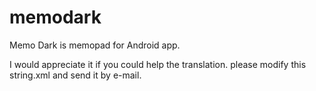 # memodark
Memo Dark is memopad for Android app.

 I would appreciate it if you could help the translation.
 please modify this string.xml and send it by e-mail.
